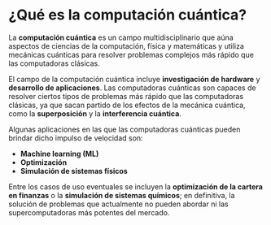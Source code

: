 # ¿Qué es la computación cuántica?

La **computación cuántica** es un campo multidisciplinario que aúna aspectos de ciencias de la computación, física y matemáticas y utiliza mecánicas cuánticas para resolver problemas complejos más rápido que las computadoras clásicas.  

El campo de la computación cuántica incluye **investigación de hardware** y **desarrollo de aplicaciones**. Las computadoras cuánticas son capaces de resolver ciertos tipos de problemas más rápido que las computadoras clásicas, ya que sacan partido de los efectos de la mecánica cuántica, como la **superposición** y la **interferencia cuántica**.  

Algunas aplicaciones en las que las computadoras cuánticas pueden brindar dicho impulso de velocidad son:  

- **Machine learning (ML)**
- **Optimización**
- **Simulación de sistemas físicos**  

Entre los casos de uso eventuales se incluyen la **optimización de la cartera en finanzas** o la **simulación de sistemas químicos**; en definitiva, la solución de problemas que actualmente no pueden abordar ni las supercomputadoras más potentes del mercado.
